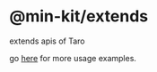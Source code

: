 # @min-kit/extends

extends apis of Taro

go [here](https://github.com/rexerwang/min-kit/tree/main/miniapp/template/src/pkg-extends/pages) for more usage examples.
